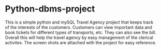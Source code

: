 # Python-dbms-project
This is a simple python and mySQL Travel Agency project that keeps track of the interests of the customers.
Customers can view important data and book tickets for different types of transports, etc. They can also see the bill.
Overall this will help the travel agency by easy management of the clerical activites.
The screen shots are attached with the project for easy reference.
